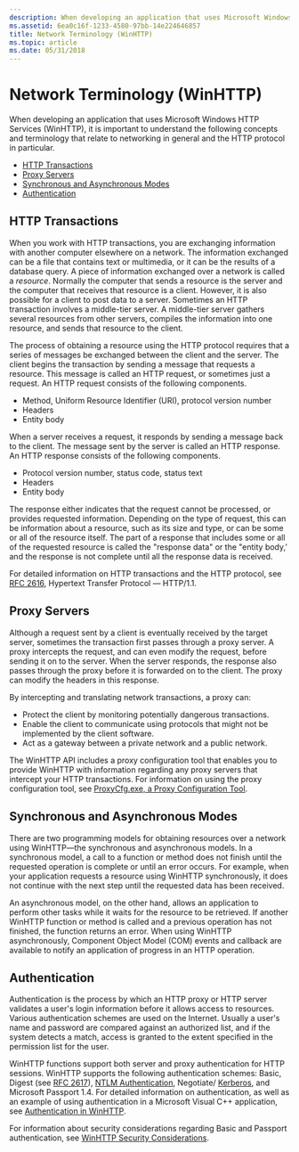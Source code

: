 ```yaml
---
description: When developing an application that uses Microsoft Windows HTTP Services (WinHTTP), it is important to understand the following concepts and terminology that relate to networking in general and the HTTP protocol in particular.
ms.assetid: 6ea0c16f-1233-4580-97bb-14e224646857
title: Network Terminology (WinHTTP)
ms.topic: article
ms.date: 05/31/2018
---
```


# Network Terminology (WinHTTP)

When developing an application that uses Microsoft Windows HTTP Services (WinHTTP), it is important to understand the following concepts and terminology that relate to networking in general and the HTTP protocol in particular.

-   [HTTP Transactions](#http-transactions)
-   [Proxy Servers](#proxy-servers)
-   [Synchronous and Asynchronous Modes](#synchronous-and-asynchronous-modes)
-   [Authentication](#authentication)

## HTTP Transactions

When you work with HTTP transactions, you are exchanging information with another computer elsewhere on a network. The information exchanged can be a file that contains text or multimedia, or it can be the results of a database query. A piece of information exchanged over a network is called a *resource*. Normally the computer that sends a resource is the server and the computer that receives that resource is a client. However, it is also possible for a client to post data to a server. Sometimes an HTTP transaction involves a middle-tier server. A middle-tier server gathers several resources from other servers, compiles the information into one resource, and sends that resource to the client.

The process of obtaining a resource using the HTTP protocol requires that a series of messages be exchanged between the client and the server. The client begins the transaction by sending a message that requests a resource. This message is called an HTTP request, or sometimes just a request. An HTTP request consists of the following components.

-   Method, Uniform Resource Identifier (URI), protocol version number
-   Headers
-   Entity body

When a server receives a request, it responds by sending a message back to the client. The message sent by the server is called an HTTP response. An HTTP response consists of the following components.

-   Protocol version number, status code, status text
-   Headers
-   Entity body

The response either indicates that the request cannot be processed, or provides requested information. Depending on the type of request, this can be information about a resource, such as its size and type, or can be some or all of the resource itself. The part of a response that includes some or all of the requested resource is called the "response data" or the "entity body,' and the response is not complete until all the response data is received.

For detailed information on HTTP transactions and the HTTP protocol, see [RFC 2616](https://www.ietf.org/rfc/rfc2616.txt), Hypertext Transfer Protocol — HTTP/1.1.

## Proxy Servers

Although a request sent by a client is eventually received by the target server, sometimes the transaction first passes through a proxy server. A proxy intercepts the request, and can even modify the request, before sending it on to the server. When the server responds, the response also passes through the proxy before it is forwarded on to the client. The proxy can modify the headers in this response.

By intercepting and translating network transactions, a proxy can:

-   Protect the client by monitoring potentially dangerous transactions.
-   Enable the client to communicate using protocols that might not be implemented by the client software.
-   Act as a gateway between a private network and a public network.

The WinHTTP API includes a proxy configuration tool that enables you to provide WinHTTP with information regarding any proxy servers that intercept your HTTP transactions. For information on using the proxy configuration tool, see [ProxyCfg.exe, a Proxy Configuration Tool](proxycfg-exe--a-proxy-configuration-tool.md).

## Synchronous and Asynchronous Modes

There are two programming models for obtaining resources over a network using WinHTTP—the synchronous and asynchronous models. In a synchronous model, a call to a function or method does not finish until the requested operation is complete or until an error occurs. For example, when your application requests a resource using WinHTTP synchronously, it does not continue with the next step until the requested data has been received.

An asynchronous model, on the other hand, allows an application to perform other tasks while it waits for the resource to be retrieved. If another WinHTTP function or method is called and a previous operation has not finished, the function returns an error. When using WinHTTP asynchronously, Component Object Model (COM) events and callback are available to notify an application of progress in an HTTP operation.

## Authentication

Authentication is the process by which an HTTP proxy or HTTP server validates a user's login information before it allows access to resources. Various authentication schemes are used on the Internet. Usually a user's name and password are compared against an authorized list, and if the system detects a match, access is granted to the extent specified in the permission list for the user.

WinHTTP functions support both server and proxy authentication for HTTP sessions. WinHTTP supports the following authentication schemes: Basic, Digest (see [RFC 2617](https://www.ietf.org/rfc/rfc2617.txt)), [NTLM Authentication](../com/ntlmssp.md), Negotiate/ [Kerberos](../com/kerberos-v5-protocol.md), and Microsoft Passport 1.4. For detailed information on authentication, as well as an example of using authentication in a Microsoft Visual C++ application, see [Authentication in WinHTTP](authentication-in-winhttp.md).

For information about security considerations regarding Basic and Passport authentication, see [WinHTTP Security Considerations](winhttp-security-considerations.md).

 

 
